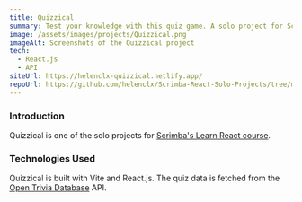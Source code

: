 ```yaml
---
title: Quizzical
summary: Test your knowledge with this quiz game. A solo project for Scrimba's React course.
image: /assets/images/projects/Quizzical.png
imageAlt: Screenshots of the Quizzical project
tech:
  - React.js
  - API
siteUrl: https://helenclx-quizzical.netlify.app/
repoUrl: https://github.com/helenclx/Scrimba-React-Solo-Projects/tree/main/3-quizzical
---
```


### Introduction

Quizzical is one of the solo projects for [Scrimba's Learn React course](https://scrimba.com/learn/learnreact).

<!-- ### Problem Solved

Lorem ipsum dolor sit amet, consectetur adipiscing elit, sed do eiusmod tempor incididunt ut labore et dolore magna aliqua. Tincidunt tortor aliquam nulla facilisi. Feugiat scelerisque varius morbi enim nunc faucibus a pellentesque sit. Condimentum lacinia quis vel eros donec ac odio tempor orci. -->

### Technologies Used

Quizzical is built with Vite and React.js. The quiz data is fetched from the [Open Trivia Database](https://opentdb.com/) API.

<!-- ### Challenges Faced

Eget mauris pharetra et ultrices. Molestie nunc non blandit massa enim nec. Ut tortor pretium viverra suspendisse potenti nullam ac tortor vitae. Nulla at volutpat diam ut venenatis. Volutpat ac tincidunt vitae semper quis lectus nulla at.

### Lessons Learned

Non blandit massa enim nec. Tempor commodo ullamcorper a lacus vestibulum sed. Et netus et malesuada fames ac turpis egestas integer eget. In ante metus dictum at tempor commodo. Eu scelerisque felis imperdiet proin fermentum leo. -->
